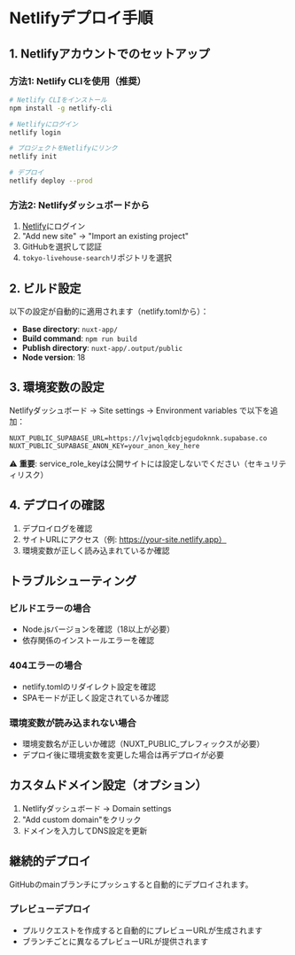 # Netlifyデプロイ手順

## 1. Netlifyアカウントでのセットアップ

### 方法1: Netlify CLIを使用（推奨）
```bash
# Netlify CLIをインストール
npm install -g netlify-cli

# Netlifyにログイン
netlify login

# プロジェクトをNetlifyにリンク
netlify init

# デプロイ
netlify deploy --prod
```

### 方法2: Netlifyダッシュボードから

1. [Netlify](https://app.netlify.com)にログイン
2. "Add new site" → "Import an existing project"
3. GitHubを選択して認証
4. `tokyo-livehouse-search`リポジトリを選択

## 2. ビルド設定

以下の設定が自動的に適用されます（netlify.tomlから）：

- **Base directory**: `nuxt-app/`
- **Build command**: `npm run build`
- **Publish directory**: `nuxt-app/.output/public`
- **Node version**: 18

## 3. 環境変数の設定

Netlifyダッシュボード → Site settings → Environment variables で以下を追加：

```
NUXT_PUBLIC_SUPABASE_URL=https://lvjwqlqdcbjegudoknnk.supabase.co
NUXT_PUBLIC_SUPABASE_ANON_KEY=your_anon_key_here
```

⚠️ **重要**: service_role_keyは公開サイトには設定しないでください（セキュリティリスク）

## 4. デプロイの確認

1. デプロイログを確認
2. サイトURLにアクセス（例: https://your-site.netlify.app）
3. 環境変数が正しく読み込まれているか確認

## トラブルシューティング

### ビルドエラーの場合
- Node.jsバージョンを確認（18以上が必要）
- 依存関係のインストールエラーを確認

### 404エラーの場合
- netlify.tomlのリダイレクト設定を確認
- SPAモードが正しく設定されているか確認

### 環境変数が読み込まれない場合
- 環境変数名が正しいか確認（NUXT_PUBLIC_プレフィックスが必要）
- デプロイ後に環境変数を変更した場合は再デプロイが必要

## カスタムドメイン設定（オプション）

1. Netlifyダッシュボード → Domain settings
2. "Add custom domain"をクリック
3. ドメインを入力してDNS設定を更新

## 継続的デプロイ

GitHubのmainブランチにプッシュすると自動的にデプロイされます。

### プレビューデプロイ
- プルリクエストを作成すると自動的にプレビューURLが生成されます
- ブランチごとに異なるプレビューURLが提供されます